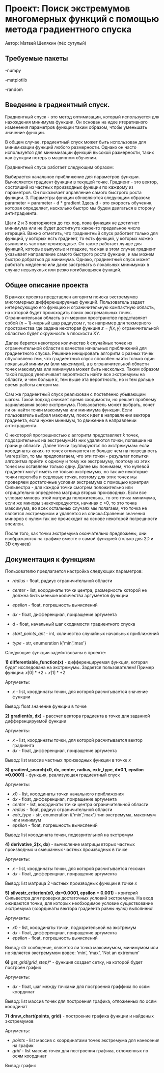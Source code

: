 # Проект: Поиск экстремумов многомерных функций с помощью метода градиентного спуска

Автор: Матвей Шелякин (пёс сутулый)

## Требуемые пакеты

-numpy

-matplotlib

-random

## Введение в градиентный спуск.

Градиентный спуск - это метод оптимизации, который используется для нахождения минимума функции. Он основан на идее итеративного изменения параметров функции таким образом, чтобы уменьшать значение функции.

В общем случае, градиентный спуск может быть использован для минимизации функций любого размерности. Однако он часто используется для минимизации функций высокой размерности, таких как функции потерь в машинном обучении.

Градиентный спуск работает следующим образом:

Выбирается начальное приближение для параметров функции.
Вычисляется градиент функции в текущей точке. Градиент - это вектор, состоящий из частных производных функции по каждому из параметров. Он показывает аправление самого быстрого роста функции.
3. Параметры функции обновляются следующим образом:
parameter = parameter - d * gradient
Здесь d - это скорость обучения, которая определяет, насколько быстро мы будем двигаться в сторону антиградиента.

Шаги 2 и 3 повторяются до тех пор, пока функция не достигнет минимума или не будет достигнуто какое-то предельное число итераций.
Важно отметить, что градиентный спуск работает только для функций, у которых есть градиент, то есть функций, у которых можно вычислить частные производные. Он также работает лучше для функций, которые выпуклые и гладкие, так как в этом случае градиент указывает направление самого быстрого роста функции, и мы можем быстро добраться до минимума. Однако, градиентный спуск может работать медленно или даже застревать в локальных минимумах в случае невыпуклых или резко изгибающихся функций.

## Общее описание проекта

В рамках проекта представлен алгоритм поиска экстремумов многомерных дифференцируемых функций. Пользователь задает интересующую его функцию и ограничительную компактную область, на которой будет происходить поиск экстремальных точек. Ограничительная область в $n$-мерном пространстве представляет собой $(n-1)$-мерный шар радиусом $r$, так например для техмерного пространства где задана некоторая функция $z = f(x,y)$ ограничительной областью будет окружность в плоскости XY.

Далее берется некоторое количество $k$ случайных точек из ограничительной области в качестве начальных приближений для градиентного спуска. Решение иницировать алгоритм с разных точек обусловлено тем, что градиентный спуск способен найти только один локальный минимум (или максимум), а в ограничительной области точек максимума или минимума может быть несколько. Таким образом такой подход увеличивает вероятность найти все экстремумы на области, и чем больше $k$, тем выше эта вероятность, но и тем дольше время работы алгоритма. 

Сам же градиентный спуск реализован с постепенно убывающим шагом. Такой подход снижает время сходимости, но решает проблему зацикливания возле экстремума. Пользователь может выбрать, хочет ли он найти точки максимума или минимума функции. Если пользователь выбрал максимум, поиск идет в направлении вектора градиента, если нужен минимум, то движение в направлении антиградиента.

С некоторой прогрешностью $\varepsilon$ алгоритм представляет $k$ точек, подозрительных на экстремум.Из них удаляются точки, попавшие на границу области. Далее точки группируются по экстремумам: если координаты каких-то точек отличаются не больше чем на погрешность \varepsilon, то мы предполагаем, что эти точки - результат попытки алгоритма прийти к одному и тому же экстремуму, поэтому из этих точек мы оставляем только одну. Далее мы понимаем, что нулевой градиент могут иметь не только экстремумы, но так же некоторые точки перегиба и седловые точки, поэтому для этих точек мы проверяем достаточные условия экстремума с помощью криетрия Сильвестра - для каждой точки смотрем положительно или отрицательно определена матрица вторых производных. Если все угловые миноры этой матрицы положительны, то это точка минимума, если же миноры знакочередуются, начиная с <0, то это точка максимума, во всех остальных случаях мы полагаем, что точка не является экстремумом и удаляется из списка.Сравение значения миноров с нулем так же происходит на основе некоторой погрешности эпсилон.

После того, как точки экстремума окончательно предложены, они изображаются на графике вместе с самой функцией (только для 2D и 3D случаев)

## Документация к функциям

Пользователю предлагается настройка следующих параметров:

- $radius$ - float, радиус ограничительной области

- $center$ - list, координаты точки центра, размерность которой не должна быть меньше количества аргументов функции

- $epsilon$ - float, погрешность вычислений

- $dx$ - float, дифференциал, приращение аргумента
- $d$ - float, начальный шаг сходимости градиентного спуска
- $start\_points\_qnt$ - int, количество случайных начальных приближений
- $type$ - str, enumeration i\{'min','max'\}

Следующие функции задействованы в проекте:

**1)** **differentiable_function(x)** - дифференцируемая функция, которая будет исследована на экстремумы. Задается пользователем! Пример функции: $x[0]**2+x[1]**2$

Аргументы:
- $x$ - list, координаты точки, для которой расчитывается значение функции

Вывод: float значение функции в точке


**2)** **gradient(x, dx)** -  рассчет вектора градиента в точке для заданной дифференцируемой функции

Аргументы:
- $x$ - list, координаты точки, для которой расчитывается вектор градиента
- $dx$ - float, дифференциал, приращение аргумента

Вывод: list массив частных производных функции в точке $x$


**3)** **gradient_search(x0, dx, center, radius, extr_type, d=0.1, epsilon =0.0001)** - функция, реализующая градиентный спуск

Аргументы:
- $x0$ - list, координаты точки начального приближения
- $dx$ - float, дифференциал, приращение аргумента
- $center$ - list, координаты точки центра ограничительной области
- $radius$ - float, радиус ограничительной области
- $extr\_type$ - str, enumeration i\{'min','max'\} тип экстремума, максимум или минимум
- $epsilon$ - float, погрешность вычислений

Вывод: list координата точки, подозрительной на экстремум


**4)** **derivative_2(x, dx)** -  вычисление матрицы вторых частных производных и смешанных частных производных в точке

Аргументы:
- $x$ - list, координаты точки, для которой расчитывается гессиан
- $dx$ - float, дифференциал, приращение аргумента

Вывод: list матрица 2 частных производных функции в точке $x$


**5)** **silvestr_criterion(x0, dx=0.0001, epsilon = 0.001)** - критерий Сильвестра для проверки достаточных условий экстремума. На вход ожидаются точки, для которых необходимое условие существование экстремума (координаты вектора градиента равны нулю) выполнено!

Аргументы:
- $x0$ - list, координаты точки, подозрительной на экстремум
- $dx$ - float, дифференциал, приращение аргумента
- $epsilon$ - float, погрешность вычислений

Вывод: str сообщение, является ли точка максимумом, минимумом или не является экстремумом вовсе: 'min', 'max', 'Not an extremum'

**6)** **get_grid(grid_step*)** - функция создает сетку, на которой будет построен график

Аргументы:
- $dx$ - float, шаг между точками для построения граффика по осям координат

Вывод: list массив точек для построения графика, отложенных по осям координат

**7)** **draw_chart(points, grid)** - построение графика функции и найденых экстремумов

Аргументы:
- $points$ - list массив с координатами точек экстремума для нанесения на график
- $grid$ - list массив точек для построения графика, отложенных по осям координат

Вывод: график

